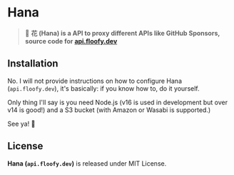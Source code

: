 # Hana
> 🥀 **花 (Hana) is a API to proxy different APIs like GitHub Sponsors, source code for [api.floofy.dev](https://api.floofy.dev)**

## Installation
No. I will not provide instructions on how to configure Hana (`api.floofy.dev`), it's basically: if you know how to, do it yourself.

Only thing I'll say is you need Node.js (v16 is used in development but over v14 is good!) and a S3 bucket (with Amazon or Wasabi is supported.)

See ya! :wave:

## License
**Hana (`api.floofy.dev`)** is released under MIT License.
